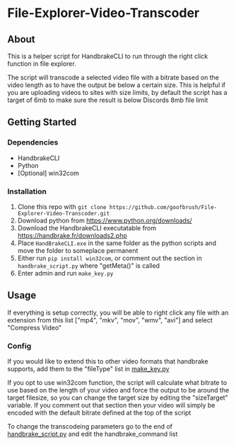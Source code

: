 # File-Explorer-Video-Transcoder

## About
This is a helper script for HandbrakeCLI to run through the right click function in file explorer.

The script will transcode a selected video file with a bitrate based on the video length as to have the output be below a certain size. This is helpful if you are uploading videos to sites with size limits, by default the script has a target of 6mb to make sure the result is below Discords 8mb file limit

## Getting Started
### Dependencies
- HandbrakeCLI 
- Python
- [Optional] win32com

### Installation
1. Clone this repo with `git clone https://github.com/goofbrush/File-Explorer-Video-Transcoder.git`
2. Download python from https://www.python.org/downloads/
3. Download the HandbrakeCLI executatable from https://handbrake.fr/downloads2.php
4. Place `HandBrakeCLI.exe` in the same folder as the python scripts and move the folder to someplace permanent
5. Either run `pip install win32com`, or comment out the section in `handbrake_script.py` where "getMeta()" is called
6. Enter admin and run `make_key.py`

## Usage
If everything is setup correctly, you will be able to right click any file with an extension from this list ["mp4", "mkv", "mov", "wmv", "avi"] and select "Compress Video"

### Config
If you would like to extend this to other video formats that handbrake supports, add them to the "fileType" list in  [make_key.py](make_key.py)

If you opt to use win32com function, the script will calculate what bitrate to use based on the length of your video and force the output to be around the target filesize, so you can change the target size by editing the "sizeTarget" variable. If you comment out that section then your video will simply be encoded with the default bitrate defined at the top of the script

To change the transcodeing parameters go to the end of [handbrake_script.py](handbrake_script.py) and edit the handbrake_command list
